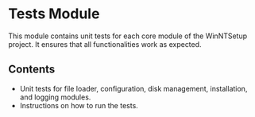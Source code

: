 # Tests Module

This module contains unit tests for each core module of the WinNTSetup project. It ensures that all functionalities work as expected.

## Contents
- Unit tests for file loader, configuration, disk management, installation, and logging modules.
- Instructions on how to run the tests.
